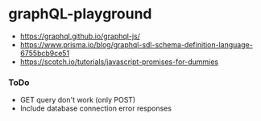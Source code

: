 # graphQL-playground

- <https://graphql.github.io/graphql-js/>
- <https://www.prisma.io/blog/graphql-sdl-schema-definition-language-6755bcb9ce51>
- <https://scotch.io/tutorials/javascript-promises-for-dummies>

### ToDo

- GET query don't work (only POST)
- Include database connection error responses
